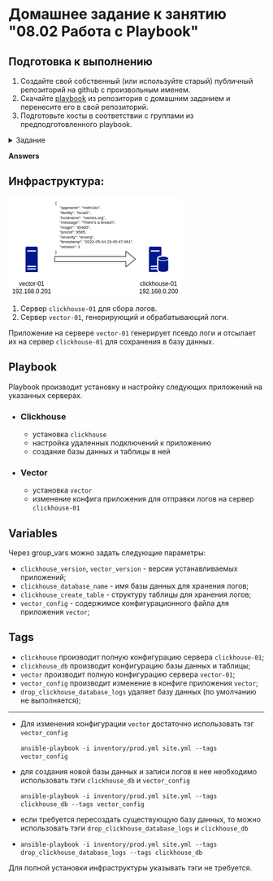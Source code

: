# Домашнее задание к занятию "08.02 Работа с Playbook"

## Подготовка к выполнению

1. Создайте свой собственный (или используйте старый) публичный репозиторий на github с произвольным именем.
2. Скачайте [playbook](./playbook/) из репозитория с домашним заданием и перенесите его в свой репозиторий.
3. Подготовьте хосты в соответствии с группами из предподготовленного playbook.

<details>
<summary>Задание</summary>
## Основная часть

1. Приготовьте свой собственный inventory файл `prod.yml`.
2. Допишите playbook: нужно сделать ещё один play, который устанавливает и настраивает [vector](https://vector.dev).
3. При создании tasks рекомендую использовать модули: `get_url`, `template`, `unarchive`, `file`.
4. Tasks должны: скачать нужной версии дистрибутив, выполнить распаковку в выбранную директорию, установить vector.
5. Запустите `ansible-lint site.yml` и исправьте ошибки, если они есть.
6. Попробуйте запустить playbook на этом окружении с флагом `--check`.
7. Запустите playbook на `prod.yml` окружении с флагом `--diff`. Убедитесь, что изменения на системе произведены.
8. Повторно запустите playbook с флагом `--diff` и убедитесь, что playbook идемпотентен.
9. Подготовьте README.md файл по своему playbook. В нём должно быть описано: что делает playbook, какие у него есть параметры и теги.
10. Готовый playbook выложите в свой репозиторий, поставьте тег `08-ansible-02-playbook` на фиксирующий коммит, в ответ предоставьте ссылку на него.
</details>


**Answers**


## Инфраструктура:

![Infrastructure](assets/infrastructure.png "Infrastructure")

1. Сервер `clickhouse-01` для сбора логов.
2. Сервер `vector-01`, генерирующий и обрабатывающий логи.

Приложение на сервере `vector-01` генерирует псевдо логи и отсылает их на сервер `clickhouse-01` для сохранения в базу данных.

## Playbook

Playbook производит установку и настройку следующих приложений на указанных серверах.


- ### Clickhouse

  - установка `clickhouse`
  - настройка удаленных подключений к приложению
  - создание базы данных и таблицы в ней


- ### Vector

  - установка `vector`
  - изменение конфига приложения для отправки логов на сервер `clickhouse-01`


## Variables

Через group_vars можно задать следующие параметры:
- `clickhouse_version`, `vector_version` - версии устанавливаемых приложений;
- `clickhouse_database_name` - имя базы данных для хранения логов;
- `clickhouse_create_table` - структуру таблицы для хранения логов;
- `vector_config` - содержимое конфигурационного файла для приложения `vector`;

## Tags

- `clickhouse` производит полную конфигурацию сервера `clickhouse-01`;
- `clickhouse_db` производит конфигурацию базы данных и таблицы;
- `vector` производит полную конфигурацию сервера `vector-01`;
- `vector_config` производит изменение в конфиге приложения `vector`;
- `drop_clickhouse_database_logs` удаляет базу данных (по умолчанию не выполняется);

---

- Для изменения конфигурации `vector` достаточно использовать тэг `vector_config`

    ```console
    ansible-playbook -i inventory/prod.yml site.yml --tags vector_config
    ```

- для создания новой базы данных и записи логов в нее необходимо использовать тэги `clickhouse_db` и `vector_config`

    ```console
    ansible-playbook -i inventory/prod.yml site.yml --tags clickhouse_db --tags vector_config
    ```

- если требуется пересоздать существующую базу данных, то можно использовать тэги `drop_clickhouse_database_logs` и `clickhouse_db`
- 
    ```console
    ansible-playbook -i inventory/prod.yml site.yml --tags drop_clickhouse_database_logs --tags clickhouse_db
    ```
Для полной установки инфраструктуры указывать тэги не требуется.